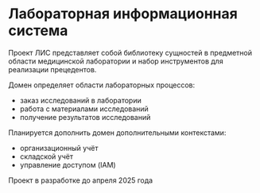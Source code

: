# Лабораторная информационная система

Проект ЛИС представляет собой библиотеку сущностей в предметной области медицинской лаборатории и набор инструментов для реализации прецедентов.

Домен определяет области лабораторных процессов:
+ заказ исследований в лаборатории
+ работа с материалами исследований
+ получение результатов исследований

Планируется дополнить домен дополнительными контекстами:
+ организационный учёт
+ складской учёт
+ управление доступом (IAM)

Проект в разработке до апреля 2025 года
